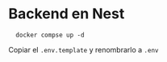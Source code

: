 
# Backend en Nest

```
  docker compse up -d
```

Copiar el ```.env.template``` y renombrarlo a ```.env```